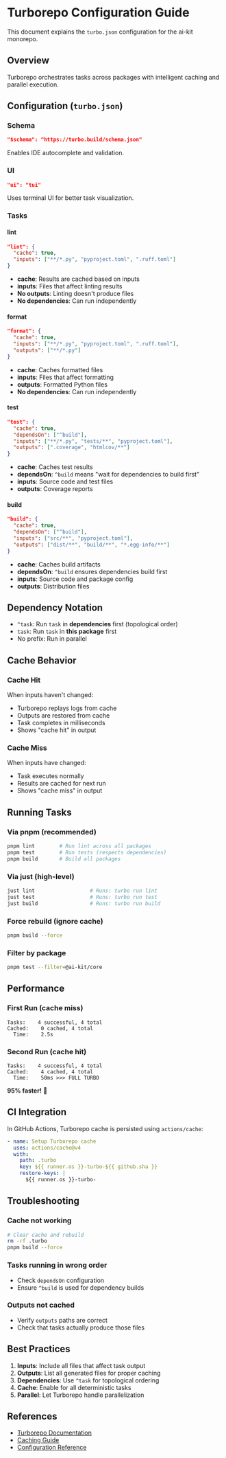 # Turborepo Configuration Guide

This document explains the `turbo.json` configuration for the ai-kit monorepo.

## Overview

Turborepo orchestrates tasks across packages with intelligent caching and parallel execution.

## Configuration (`turbo.json`)

### Schema
```json
"$schema": "https://turbo.build/schema.json"
```
Enables IDE autocomplete and validation.

### UI
```json
"ui": "tui"
```
Uses terminal UI for better task visualization.

### Tasks

#### lint
```json
"lint": {
  "cache": true,
  "inputs": ["**/*.py", "pyproject.toml", ".ruff.toml"]
}
```
- **cache**: Results are cached based on inputs
- **inputs**: Files that affect linting results
- **No outputs**: Linting doesn't produce files
- **No dependencies**: Can run independently

#### format
```json
"format": {
  "cache": true,
  "inputs": ["**/*.py", "pyproject.toml", ".ruff.toml"],
  "outputs": ["**/*.py"]
}
```
- **cache**: Caches formatted files
- **inputs**: Files that affect formatting
- **outputs**: Formatted Python files
- **No dependencies**: Can run independently

#### test
```json
"test": {
  "cache": true,
  "dependsOn": ["^build"],
  "inputs": ["**/*.py", "tests/**", "pyproject.toml"],
  "outputs": [".coverage", "htmlcov/**"]
}
```
- **cache**: Caches test results
- **dependsOn**: `^build` means "wait for dependencies to build first"
- **inputs**: Source code and test files
- **outputs**: Coverage reports

#### build
```json
"build": {
  "cache": true,
  "dependsOn": ["^build"],
  "inputs": ["src/**", "pyproject.toml"],
  "outputs": ["dist/**", "build/**", "*.egg-info/**"]
}
```
- **cache**: Caches build artifacts
- **dependsOn**: `^build` ensures dependencies build first
- **inputs**: Source code and package config
- **outputs**: Distribution files

## Dependency Notation

- `^task`: Run `task` in **dependencies** first (topological order)
- `task`: Run `task` in **this package** first
- No prefix: Run in parallel

## Cache Behavior

### Cache Hit
When inputs haven't changed:
- Turborepo replays logs from cache
- Outputs are restored from cache
- Task completes in milliseconds
- Shows "cache hit" in output

### Cache Miss
When inputs have changed:
- Task executes normally
- Results are cached for next run
- Shows "cache miss" in output

## Running Tasks

### Via pnpm (recommended)
```bash
pnpm lint        # Run lint across all packages
pnpm test        # Run tests (respects dependencies)
pnpm build       # Build all packages
```

### Via just (high-level)
```bash
just lint                  # Runs: turbo run lint
just test                  # Runs: turbo run test
just build                 # Runs: turbo run build
```

### Force rebuild (ignore cache)
```bash
pnpm build --force
```

### Filter by package
```bash
pnpm test --filter=@ai-kit/core
```

## Performance

### First Run (cache miss)
```
Tasks:    4 successful, 4 total
Cached:    0 cached, 4 total
  Time:    2.5s
```

### Second Run (cache hit)
```
Tasks:    4 successful, 4 total
Cached:    4 cached, 4 total
  Time:    50ms >>> FULL TURBO
```

**95% faster!** 🚀

## CI Integration

In GitHub Actions, Turborepo cache is persisted using `actions/cache`:

```yaml
- name: Setup Turborepo cache
  uses: actions/cache@v4
  with:
    path: .turbo
    key: ${{ runner.os }}-turbo-${{ github.sha }}
    restore-keys: |
      ${{ runner.os }}-turbo-
```

## Troubleshooting

### Cache not working
```bash
# Clear cache and rebuild
rm -rf .turbo
pnpm build --force
```

### Tasks running in wrong order
- Check `dependsOn` configuration
- Ensure `^build` is used for dependency builds

### Outputs not cached
- Verify `outputs` paths are correct
- Check that tasks actually produce those files

## Best Practices

1. **Inputs**: Include all files that affect task output
2. **Outputs**: List all generated files for proper caching
3. **Dependencies**: Use `^task` for topological ordering
4. **Cache**: Enable for all deterministic tasks
5. **Parallel**: Let Turborepo handle parallelization

## References

- [Turborepo Documentation](https://turbo.build/repo/docs)
- [Caching Guide](https://turbo.build/repo/docs/core-concepts/caching)
- [Configuration Reference](https://turbo.build/repo/docs/reference/configuration)
